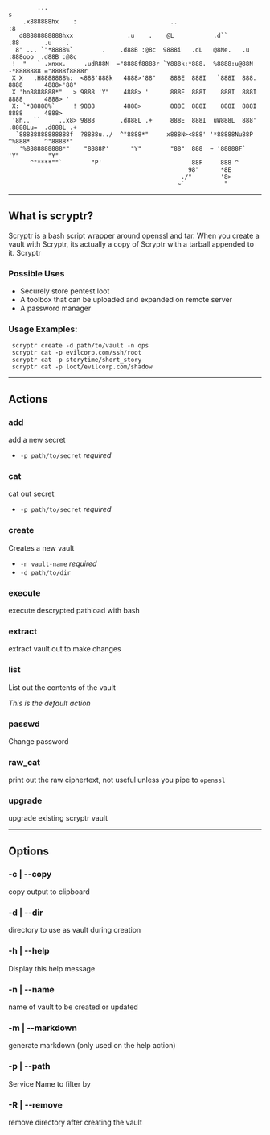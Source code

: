 ```
        ...                                                                s
    .x888888hx    :                          ..                           :8
   d88888888888hxx               .u    .    @L           .d``            .88       .u    .
  8" ... `"*8888%`        .    .d88B :@8c  9888i   .dL   @8Ne.   .u     :888ooo  .d88B :@8c
 !  "   ` .xnxx.     .udR88N  ="8888f8888r `Y888k:*888.  %8888:u@88N  -*8888888 ="8888f8888r
 X X   .H8888888%:  <888'888k   4888>'88"    888E  888I   `888I  888.   8888      4888>'88"
 X 'hn8888888*"   > 9888 'Y"    4888> '      888E  888I    888I  888I   8888      4888> '
 X: `*88888%`     ! 9888        4888>        888E  888I    888I  888I   8888      4888>
 '8h.. ``     ..x8> 9888       .d888L .+     888E  888I  uW888L  888'  .8888Lu=  .d888L .+
  `88888888888888f  ?8888u../  ^"8888*"     x888N><888' '*88888Nu88P   ^%888*    ^"8888*"
   '%8888888888*"    "8888P'      "Y"        "88"  888  ~ '88888F`       'Y"        "Y"
      ^"****""`        "P'                         88F     888 ^
                                                  98"      *8E
                                                ./"        '8>
                                               ~`           "
```
--------------------------------------------------------------------------------------------------
## What is scryptr?

 Scryptr is a bash script wrapper around openssl and tar.
 When you create a vault with Scryptr, its actually a copy
 of Scryptr with a tarball appended to it. Scryptr

### Possible Uses

 - Securely store pentest loot
 - A toolbox that can be uploaded and expanded on remote server
 - A password manager

### Usage Examples:
```
 scryptr create -d path/to/vault -n ops
 scryptr cat -p evilcorp.com/ssh/root
 scryptr cat -p storytime/short_story
 scryptr cat -p loot/evilcorp.com/shadow
```
--------------------------------------------------------------------------------------------------
## Actions
### add
  add a new secret

  - `-p path/to/secret` *required*

### cat
  cat out secret

  - `-p path/to/secret` *required*

### create

  Creates a new vault
  - `-n vault-name` *required*
  - `-d path/to/dir`

### execute

  execute descrypted pathload with bash

### extract

  extract vault out to make changes

### list
   List out the contents of the vault

   *This is the default action*

### passwd

  Change password

### raw_cat

  print out the raw ciphertext, not useful unless you
  pipe to `openssl`

### upgrade

  upgrade existing scryptr vault

--------------------------------------------------------------------------------------------------
## Options
### -c | --copy

  copy output to clipboard
### -d | --dir

  directory to use as vault during creation
### -h | --help

  Display this help message
### -n | --name

  name of vault to be created or updated
### -m | --markdown

  generate markdown (only used on the help action)
### -p | --path

  Service Name to filter by
### -R | --remove

  remove directory after creating the vault
